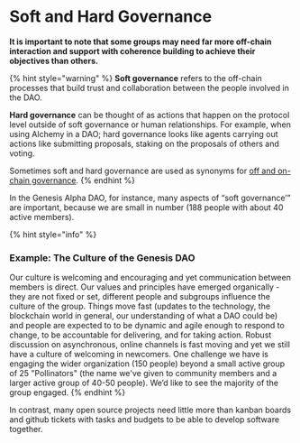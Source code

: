 # Soft and Hard Governance

**It is important to note that some groups may need far more off-chain interaction and support with coherence building to achieve their objectives than others.** 

{% hint style="warning" %}
**Soft governance** refers to the off-chain processes that build trust and collaboration between the people involved in the DAO.

**Hard governance** can be thought of as actions that happen on the protocol level outside of soft governance or human relationships. For example, when using Alchemy in a DAO; hard governance looks like agents carrying out actions like submitting proposals, staking on the proposals of others and voting.

Sometimes soft and hard governance are used as synonyms for [off and on-chain governance](https://medium.com/@Vlad_Zamfir/against-on-chain-governance-a4ceacd040ca).
{% endhint %}

In the Genesis Alpha DAO, for instance, many aspects of “soft governance’” are important, because we are small in number \(188 people with about 40 active members\). 

{% hint style="info" %}
### Example: The Culture of the Genesis DAO

Our culture is welcoming and encouraging and yet communication between members is direct. Our values and principles have emerged organically - they are not fixed or set, different people and subgroups influence the culture of the group. Things move fast \(updates to the technology, the blockchain world in general, our understanding of what a DAO could be\) and people are expected to to be dynamic and agile enough to respond to change, to be accountable for delivering, and for taking action. Robust discussion on asynchronous, online channels is fast moving and yet we still have a culture of welcoming in newcomers. One challenge we have is engaging the wider organization \(150 people\) beyond a small active group of 25 "Pollinators" \(the name we've given to community members and a larger active group of 40-50 people\). We’d like to see the majority of the group engaged.
{% endhint %}

In contrast, many open source projects need little more than kanban boards and github tickets with tasks and budgets to be able to develop software together.   


